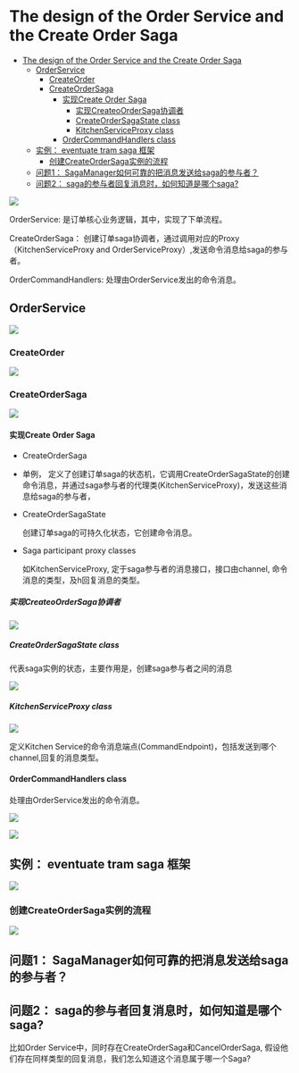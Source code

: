 The design of the Order Service and the Create Order Saga
===

- [The design of the Order Service and the Create Order Saga](#the-design-of-the-order-service-and-the-create-order-saga)
  - [OrderService](#orderservice)
    - [CreateOrder](#createorder)
    - [CreateOrderSaga](#createordersaga)
      - [实现Create Order Saga](#实现create-order-saga)
        - [实现CreateoOrderSaga协调者](#实现createoordersaga协调者)
        - [CreateOrderSagaState class](#createordersagastate-class)
        - [KitchenServiceProxy class](#kitchenserviceproxy-class)
      - [OrderCommandHandlers class](#ordercommandhandlers-class)
  - [实例： eventuate tram saga 框架](#实例-eventuate-tram-saga-框架)
    - [创建CreateOrderSaga实例的流程](#创建createordersaga实例的流程)
  - [问题1： SagaManager如何可靠的把消息发送给saga的参与者？](#问题1-sagamanager如何可靠的把消息发送给saga的参与者)
  - [问题2： saga的参与者回复消息时，如何知道是哪个saga?](#问题2-saga的参与者回复消息时如何知道是哪个saga)


![](./assets/2022-01-26-13-51-52.png)


OrderService: 是订单核心业务逻辑，其中，实现了下单流程。

CreateOrderSaga： 创建订单saga协调者，通过调用对应的Proxy（KitchenServiceProxy and OrderServiceProxy）,发送命令消息给saga的参与者。

OrderCommandHandlers:  处理由OrderService发出的命令消息。


## OrderService

![](./assets/2022-01-26-13-59-55.png)


### CreateOrder
![](./assets/2022-01-26-14-01-41.png)


### CreateOrderSaga

![](./assets/2022-01-26-14-15-08.png)


#### 实现Create Order Saga


* CreateOrderSaga
* 
    单例， 定义了创建订单saga的状态机，它调用CreateOrderSagaState的创建命令消息，并通过saga参与者的代理类(KitchenServiceProxy)，发送这些消息给saga的参与者，
  
* CreateOrderSagaState

    创建订单saga的可持久化状态，它创建命令消息。

* Saga participant proxy classes
  
    如KitchenServiceProxy, 定于saga参与者的消息接口，接口由channel, 命令消息的类型，及h回复消息的类型。


##### 实现CreateoOrderSaga协调者

![](./assets/2022-01-26-14-22-59.png)

##### CreateOrderSagaState class

 代表saga实例的状态，主要作用是，创建saga参与者之间的消息


![](./assets/2022-01-26-14-27-57.png)


##### KitchenServiceProxy class

![](./assets/2022-01-26-14-30-04.png)


定义Kitchen Service的命令消息端点(CommandEndpoint)，包括发送到哪个channel,回复的消息类型。


#### OrderCommandHandlers class

处理由OrderService发出的命令消息。

![](./assets/2022-01-26-14-51-52.png)

![](./assets/2022-01-26-14-58-10.png)


## 实例： eventuate tram saga 框架

![](./assets/2022-01-26-15-45-33.png)


### 创建CreateOrderSaga实例的流程

![](2022-01-26-15-50-46.png)

## 问题1： SagaManager如何可靠的把消息发送给saga的参与者？

## 问题2： saga的参与者回复消息时，如何知道是哪个saga? 

比如Order Service中，同时存在CreateOrderSaga和CancelOrderSaga, 假设他们存在同样类型的回复消息，我们怎么知道这个消息属于哪一个Saga?
